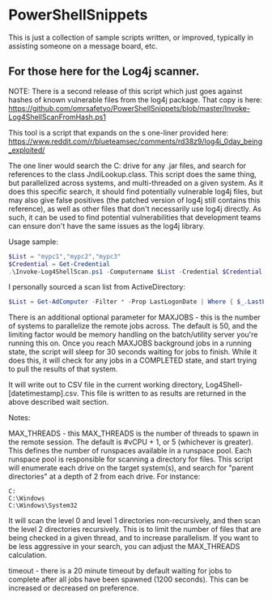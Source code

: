 # PowerShellSnippets

This is just a collection of sample scripts written, or improved, typically in assisting someone on a message board, etc.

## For those here for the Log4j scanner.

NOTE:  There is a second release of this script which just goes against hashes of known vulnerable files from the log4j package.  That copy is here:  https://github.com/omrsafetyo/PowerShellSnippets/blob/master/Invoke-Log4ShellScanFromHash.ps1

This tool is a script that expands on the s one-liner provided here: https://www.reddit.com/r/blueteamsec/comments/rd38z9/log4j_0day_being_exploited/

The one liner would search the C: drive for any .jar files, and search for references to the class JndiLookup.class.  This script does the same thing, but parallelized across systems, and multi-threaded on a given system.  As it does this specific search, it should find potentially vulnerable log4j files, but may also give false positives (the patched version of log4j still contains this reference), as well as other files that don't necessarily use log4j directly.  As such, it can be used to find potential vulnerabilities that development teams can ensure don't have the same issues as the log4j library.

Usage sample:

```powershell
$List = "mypc1","mypc2","mypc3"  
$Credential = Get-Credential
.\Invoke-Log4ShellScan.ps1 -Computername $List -Credential $Credential
```

I personally sourced a scan list from ActiveDirectory:

```powershell
$List = Get-AdComputer -Filter * -Prop LastLogonDate | Where { $_.LastLogonDate -gt [datetime]::now.AddDays(-30) } | Select -expand DNSHostName
```

There is an additional optional parameter for MAXJOBS - this is the number of systems to parallelize the remote jobs across.  The default is 50, and the limiting factor would be memory handling on the batch/utility server you're running this on.  Once you reach MAXJOBS background jobs in a running state, the script will sleep for 30 seconds waiting for jobs to finish.  While it does this, it will check for any jobs in a COMPLETED state, and start trying to pull the results of that system.  

It will write out to CSV file in the current working directory, Log4Shell-[datetimestamp].csv.  This file is written to as results are returned in the above described wait section.

Notes:

MAX_THREADS - this MAX_THREADS is the number of threads to spawn in the remote session. The default is #vCPU + 1, or 5 (whichever is greater). This defines the number of runspaces available in a runspace pool.  Each runspace pool is responsible for scanning a directory for files.  This script will enumerate each drive on the target system(s), and search for "parent directories" at a depth of 2 from each drive.  For instance:

```
C:
C:\Windows
C:\Windows\System32
```

It will scan the level 0 and level 1 directories non-recursively, and then scan the level 2 directories recursively.  This is to limit the number of files that are being checked in a given thread, and to increase parallelism.  If you want to be less aggressive in your search, you can adjust the MAX_THREADS calculation.

timeout - there is a 20 minute timeout by default waiting for jobs to complete after all jobs have been spawned (1200 seconds).  This can be increased or decreased on preference.
